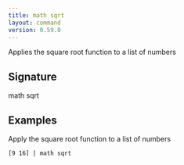 ```yaml
---
title: math sqrt
layout: command
version: 0.59.0
---
```


Applies the square root function to a list of numbers

## Signature

math sqrt 

## Examples

Apply the square root function to a list of numbers
```shell
[9 16] | math sqrt
```

